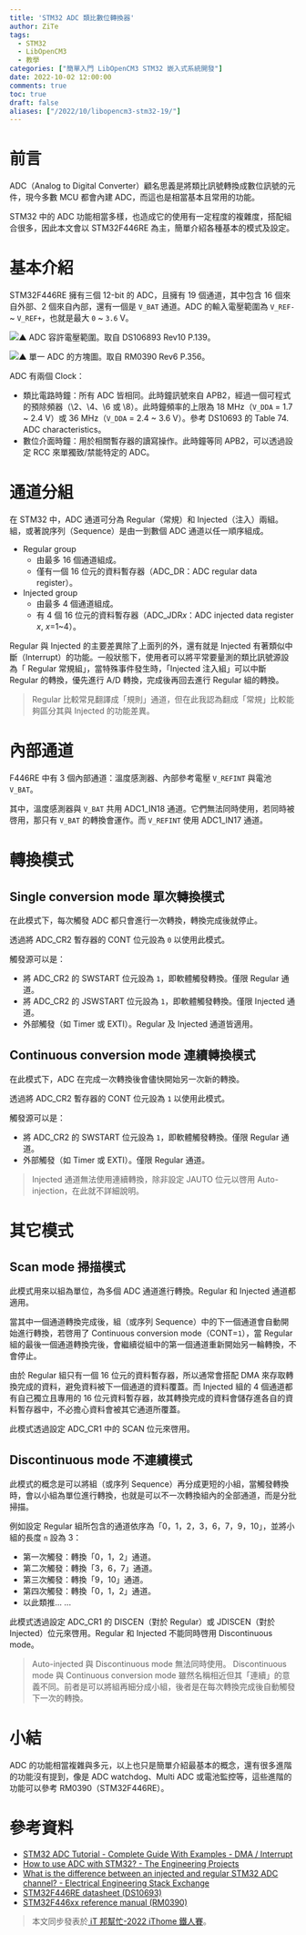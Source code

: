 ```yaml
---
title: 'STM32 ADC 類比數位轉換器'
author: ZiTe
tags:
  - STM32
  - LibOpenCM3
  - 教學
categories: ["簡單入門 LibOpenCM3 STM32 嵌入式系統開發"]
date: 2022-10-02 12:00:00
comments: true
toc: true
draft: false
aliases: ["/2022/10/libopencm3-stm32-19/"]
---
```


# 前言
ADC（Analog to Digital Converter）顧名思義是將類比訊號轉換成數位訊號的元件，現今多數 MCU 都會內建 ADC，而這也是相當基本且常用的功能。

STM32 中的 ADC 功能相當多樣，也造成它的使用有一定程度的複雜度，搭配組合很多，因此本文會以 STM32F446RE 為主，簡單介紹各種基本的模式及設定。

<!--more-->

# 基本介紹
STM32F446RE 擁有三個 12-bit 的 ADC，且擁有 19 個通道，其中包含 16 個來自外部、2 個來自內部，還有一個是 `V_BAT` 通道。ADC 的輸入電壓範圍為 `V_REF-` \~ `V_REF+`，也就是最大 `0` \~ `3.6` V。

![▲ ADC 容許電壓範圍。取自 DS106893 Rev10 P.139。](https://blogger.googleusercontent.com/img/b/R29vZ2xl/AVvXsEhuWWHI4rT9elX1Q6tVOq6ihHGnvlt0Nw63soBztR2k6zU2yCfZmtkdZnZXYkdF-uyh94ru_NNA-hX-VT9EmstBHldvGbAZeWLuV1lSZNrrvlaJBzuKKauU8hat2q5xfeiIvhRBjCoNjcVr1wwuc8s6DFmGtzAxgqibYBrcBuHr8s3PB4xlk1PCTOti/s16000/image_1664365176174_0.png)

![▲ 單一 ADC 的方塊圖。取自 RM0390 Rev6 P.356。](https://blogger.googleusercontent.com/img/b/R29vZ2xl/AVvXsEj9ap5_i4X5FTeUcZtJVWPF4PaMDRQIpMnTBl94o8bVIIAFRZ3CQBpDjj0ZCgVtCBuWwZWjYnBBTYKQPamB5kvbd1WLzJ7q9htO0ZoCh1VXME9nbOXCiNth-xJ3sW9HA7iggds_Z6_TWl5tNX1Vi6-NRYelHUFSpERWZj5JOJYdf0xs2spD0IB8QCwi/s16000/image_1664363794814_0.png)

ADC 有兩個 Clock：
* 類比電路時鐘：所有 ADC 皆相同。此時鐘訊號來自 APB2，經過一個可程式的預除頻器（\2、\4、\6 或 \8）。此時鐘頻率的上限為 18 MHz（`V_DDA` = 1.7 ~ 2.4 V）或 36 MHz（`V_DDA` = 2.4 ~ 3.6 V）。參考 DS10693 的 Table 74. ADC characteristics。
* 數位介面時鐘：用於相關暫存器的讀寫操作。此時鐘等同 APB2，可以透過設定 RCC 來單獨致/禁能特定的 ADC。

# 通道分組
在 STM32 中，ADC 通道可分為 Regular（常規）和 Injected（注入）兩組。組，或著說序列（Sequence）是由一到數個 ADC 通道以任一順序組成。
* Regular group
  * 由最多 16 個通道組成。
  * 僅有一個 16 位元的資料暫存器（ADC_DR：ADC regular data register）。
* Injected group
	* 由最多 4 個通道組成。
	* 有 4 個 16 位元的資料暫存器（ADC_JDR*x*：ADC injected data register *x*, *x*=1\~4）。

Regular 與 Injected 的主要差異除了上面列的外，還有就是 Injected 有著類似中斷（Interrupt）的功能。一般狀態下，使用者可以將平常要量測的類比訊號源設為「 Regular 常規組」，當特殊事件發生時，「Injected 注入組」可以中斷 Regular 的轉換，優先進行 A/D 轉換，完成後再回去進行 Regular 組的轉換。

> Regular 比較常見翻譯成「規則」通道，但在此我認為翻成「常規」比較能夠區分其與 Injected 的功能差異。

# 內部通道
F446RE 中有 3 個內部通道：溫度感測器、內部參考電壓 `V_REFINT` 與電池 `V_BAT`。

其中，溫度感測器與 `V_BAT` 共用 ADC1_IN18 通道。它們無法同時使用，若同時被啓用，那只有 `V_BAT` 的轉換會運作。而 `V_REFINT` 使用 ADC1_IN17 通道。

# 轉換模式
## Single conversion mode 單次轉換模式
在此模式下，每次觸發 ADC 都只會進行一次轉換，轉換完成後就停止。

透過將 ADC_CR2 暫存器的 CONT 位元設為 `0` 以使用此模式。

觸發源可以是：
* 將 ADC_CR2 的 SWSTART 位元設為 `1`，即軟體觸發轉換。僅限 Regular 通道。
* 將 ADC_CR2 的 JSWSTART 位元設為 `1`，即軟體觸發轉換。僅限 Injected 通道。
* 外部觸發（如 Timer 或 EXTI）。Regular 及 Injected 通道皆適用。

## Continuous conversion mode 連續轉換模式
在此模式下，ADC 在完成一次轉換後會儘快開始另一次新的轉換。

透過將 ADC_CR2 暫存器的 CONT 位元設為 `1` 以使用此模式。

觸發源可以是：
* 將 ADC_CR2 的 SWSTART 位元設為 `1`，即軟體觸發轉換。僅限 Regular 通道。
* 外部觸發（如 Timer 或 EXTI）。僅限 Regular 通道。

> Injected 通道無法使用連續轉換，除非設定 JAUTO 位元以啓用 Auto-injection，在此就不詳細說明。

# 其它模式
## Scan mode 掃描模式

此模式用來以組為單位，為多個 ADC 通道進行轉換。Regular 和 Injected 通道都適用。

當其中一個通道轉換完成後，組（或序列 Sequence）中的下一個通道會自動開始進行轉換，若啓用了 Continuous conversion mode（CONT=`1`），當 Regular 組的最後一個通道轉換完後，會繼續從組中的第一個通道重新開始另一輪轉換，不會停止。

由於 Regular 組只有一個 16 位元的資料暫存器，所以通常會搭配 DMA 來存取轉換完成的資料，避免資料被下一個通道的資料覆蓋。而 Injected 組的 4 個通道都有自己獨立且專用的 16 位元資料暫存器，故其轉換完成的資料會儲存進各自的資料暫存器中，不必擔心資料會被其它通道所覆蓋。

此模式透過設定 ADC_CR1 中的 SCAN 位元來啓用。

## Discontinuous mode 不連續模式
此模式的概念是可以將組（或序列 Sequence）再分成更短的小組，當觸發轉換時，會以小組為單位進行轉換，也就是可以不一次轉換組內的全部通道，而是分批掃描。

例如設定 Regular 組所包含的通道依序為「0，1，2，3，6，7，9，10」，並將小組的長度 `n` 設為 3：
* 第一次觸發：轉換「0，1，2」通道。
* 第二次觸發：轉換「3，6，7」通道。
* 第三次觸發：轉換「9，10」通道。
* 第四次觸發：轉換「0，1，2」通道。
* 以此類推... ...

此模式透過設定 ADC_CR1 的 DISCEN（對於 Regular）或 JDISCEN（對於 Injected）位元來啓用。Regular 和 Injected 不能同時啓用 Discontinuous mode。

> Auto-injected 與 Discontinuous mode 無法同時使用。
> Discontinuous mode 與 Continuous conversion mode 雖然名稱相近但其「連續」的意義不同。前者是可以將組再細分成小組，後者是在每次轉換完成後自動觸發下一次的轉換。

# 小結
ADC 的功能相當複雜與多元，以上也只是簡單介紹最基本的概念，還有很多進階的功能沒有提到，像是 ADC watchdog、Multi ADC 或電池監控等，這些進階的功能可以參考 RM0390（STM32F446RE）。

  # 參考資料
* [STM32 ADC Tutorial - Complete Guide With Examples - DMA / Interrupt](https://deepbluembedded.com/stm32-adc-tutorial-complete-guide-with-examples/)
* [How to use ADC with STM32? - The Engineering Projects](https://www.theengineeringprojects.com/2021/11/how-to-use-adc-with-stm32.html)
* [What is the difference between an injected and regular STM32 ADC channel? - Electrical Engineering Stack Exchange](https://electronics.stackexchange.com/questions/83426/what-is-the-difference-between-an-injected-and-regular-stm32-adc-channel)
* [STM32F446RE datasheet (DS10693)](https://www.st.com/resource/en/datasheet/stm32f446re.pdf)
* [STM32F446xx reference manual (RM0390)](https://www.st.com/resource/en/reference_manual/rm0390-stm32f446xx-advanced-armbased-32bit-mcus-stmicroelectronics.pdf)

> 本文同步發表於[ iT 邦幫忙-2022 iThome 鐵人賽](https://ithelp.ithome.com.tw/articles/10300851)。
